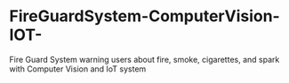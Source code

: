 # FireGuardSystem-ComputerVision-IOT-
Fire Guard System warning users about fire, smoke, cigarettes, and spark with Computer Vision and IoT system
